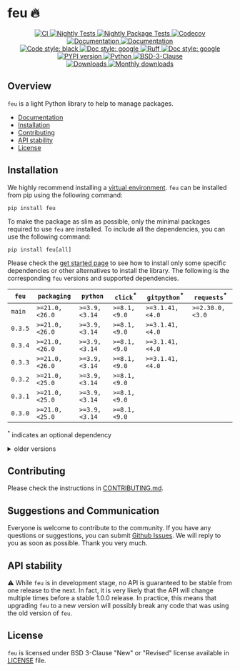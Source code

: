 # feu :fire:

<p align="center">
    <a href="https://github.com/durandtibo/feu/actions">
        <img alt="CI" src="https://github.com/durandtibo/feu/workflows/CI/badge.svg">
    </a>
    <a href="https://github.com/durandtibo/feu/actions">
        <img alt="Nightly Tests" src="https://github.com/durandtibo/feu/workflows/Nightly%20Tests/badge.svg">
    </a>
    <a href="https://github.com/durandtibo/feu/actions">
        <img alt="Nightly Package Tests" src="https://github.com/durandtibo/feu/workflows/Nightly%20Package%20Tests/badge.svg">
    </a>
    <a href="https://codecov.io/gh/durandtibo/feu">
        <img alt="Codecov" src="https://codecov.io/gh/durandtibo/feu/branch/main/graph/badge.svg">
    </a>
    <br/>
    <a href="https://durandtibo.github.io/feu/">
        <img alt="Documentation" src="https://github.com/durandtibo/feu/workflows/Documentation%20(stable)/badge.svg">
    </a>
    <a href="https://durandtibo.github.io/feu/">
        <img alt="Documentation" src="https://github.com/durandtibo/feu/workflows/Documentation%20(unstable)/badge.svg">
    </a>
    <br/>
    <a href="https://github.com/psf/black">
        <img  alt="Code style: black" src="https://img.shields.io/badge/code%20style-black-000000.svg">
    </a>
    <a href="https://google.github.io/styleguide/pyguide.html#s3.8-comments-and-docstrings">
        <img  alt="Doc style: google" src="https://img.shields.io/badge/%20style-google-3666d6.svg">
    </a>
    <a href="https://github.com/astral-sh/ruff">
        <img src="https://img.shields.io/endpoint?url=https://raw.githubusercontent.com/astral-sh/ruff/main/assets/badge/v2.json" alt="Ruff" style="max-width:100%;">
    </a>
    <a href="https://github.com/guilatrova/tryceratops">
        <img  alt="Doc style: google" src="https://img.shields.io/badge/try%2Fexcept%20style-tryceratops%20%F0%9F%A6%96%E2%9C%A8-black">
    </a>
    <br/>
    <a href="https://pypi.org/project/feu/">
        <img alt="PYPI version" src="https://img.shields.io/pypi/v/feu">
    </a>
    <a href="https://pypi.org/project/feu/">
        <img alt="Python" src="https://img.shields.io/pypi/pyversions/feu.svg">
    </a>
    <a href="https://opensource.org/licenses/BSD-3-Clause">
        <img alt="BSD-3-Clause" src="https://img.shields.io/pypi/l/feu">
    </a>
    <br/>
    <a href="https://pepy.tech/project/feu">
        <img  alt="Downloads" src="https://static.pepy.tech/badge/feu">
    </a>
    <a href="https://pepy.tech/project/feu">
        <img  alt="Monthly downloads" src="https://static.pepy.tech/badge/feu/month">
    </a>
    <br/>
</p>

## Overview

`feu` is a light Python library to help to manage packages.

- [Documentation](https://durandtibo.github.io/feu/)
- [Installation](#installation)
- [Contributing](#contributing)
- [API stability](#api-stability)
- [License](#license)

## Installation

We highly recommend installing
a [virtual environment](https://packaging.python.org/guides/installing-using-pip-and-virtual-environments/).
`feu` can be installed from pip using the following command:

```shell
pip install feu
```

To make the package as slim as possible, only the minimal packages required to use `feu` are
installed.
To include all the dependencies, you can use the following command:

```shell
pip install feu[all]
```

Please check the [get started page](https://durandtibo.github.io/feu/get_started) to see how to
install only some specific dependencies or other alternatives to install the library.
The following is the corresponding `feu` versions and supported dependencies.

| `feu`   | `packaging`    | `python`      | `click`<sup>*</sup> | `gitpython`<sup>*</sup> | `requests`<sup>*</sup> |
|---------|----------------|---------------|---------------------|-------------------------|------------------------|
| `main`  | `>=21.0,<26.0` | `>=3.9,<3.14` | `>=8.1,<9.0`        | `>=3.1.41,<4.0`         | `>=2.30.0,<3.0`        |
| `0.3.5` | `>=21.0,<26.0` | `>=3.9,<3.14` | `>=8.1,<9.0`        | `>=3.1.41,<4.0`         |                        |
| `0.3.4` | `>=21.0,<26.0` | `>=3.9,<3.14` | `>=8.1,<9.0`        | `>=3.1.41,<4.0`         |                        |
| `0.3.3` | `>=21.0,<26.0` | `>=3.9,<3.14` | `>=8.1,<9.0`        | `>=3.1.41,<4.0`         |                        |
| `0.3.2` | `>=21.0,<25.0` | `>=3.9,<3.14` | `>=8.1,<9.0`        |                         |                        |
| `0.3.1` | `>=21.0,<25.0` | `>=3.9,<3.14` | `>=8.1,<9.0`        |                         |                        |
| `0.3.0` | `>=21.0,<25.0` | `>=3.9,<3.14` | `>=8.1,<9.0`        |                         |                        |

<sup>*</sup> indicates an optional dependency

<details>
    <summary>older versions</summary>

| `feu`   | `packaging`    | `python`      | `click`<sup>*</sup> | `fire`<sup>*</sup> | `gitpython`<sup>*</sup> |
|---------|----------------|---------------|---------------------|--------------------|-------------------------|
| `0.2.4` | `>=21.0,<25.0` | `>=3.9,<3.13` | `>=8.1,<9.0`        |                    |                         |
| `0.2.3` | `>=21.0,<25.0` | `>=3.9,<3.13` | `>=8.1,<9.0`        |                    |                         |
| `0.2.2` | `>=21.0,<25.0` | `>=3.9,<3.13` | `>=8.1,<9.0`        |                    |                         |
| `0.2.1` | `>=21.0,<25.0` | `>=3.9,<3.13` | `>=8.1,<9.0`        |                    |                         |
| `0.2.0` | `>=21.0,<25.0` | `>=3.9,<3.13` | `>=8.1,<9.0`        |                    |                         |
| `0.1.1` | `>=21.0,<25.0` | `>=3.9,<3.13` |                     | `>=0.6.0,<1.0`     |                         |
| `0.1.0` | `>=21.0,<25.0` | `>=3.9,<3.13` |                     | `>=0.6.0,<1.0`     |                         |
| `0.0.7` | `>=21.0,<25.0` | `>=3.9,<3.13` |                     |                    |                         |
| `0.0.6` | `>=21.0,<25.0` | `>=3.9,<3.13` |                     |                    |                         |
| `0.0.5` | `>=21.0,<25.0` | `>=3.9,<3.13` |                     |                    |                         |
| `0.0.4` | `>=21.0,<25.0` | `>=3.9,<3.13` |                     |                    |                         |
| `0.0.3` | `>=21.0,<25.0` | `>=3.9,<3.13` |                     |                    |                         |
| `0.0.2` | `>=22.0,<24.0` | `>=3.9,<3.13` |                     |                    |                         |
| `0.0.1` | `>=22.0,<23.3` | `>=3.9,<3.13` |                     |                    |                         |

</details>

## Contributing

Please check the instructions in [CONTRIBUTING.md](.github/CONTRIBUTING.md).

## Suggestions and Communication

Everyone is welcome to contribute to the community.
If you have any questions or suggestions, you can
submit [Github Issues](https://github.com/durandtibo/feu/issues).
We will reply to you as soon as possible. Thank you very much.

## API stability

:warning: While `feu` is in development stage, no API is guaranteed to be stable from one
release to the next.
In fact, it is very likely that the API will change multiple times before a stable 1.0.0 release.
In practice, this means that upgrading `feu` to a new version will possibly break any code that
was using the old version of `feu`.

## License

`feu` is licensed under BSD 3-Clause "New" or "Revised" license available in [LICENSE](LICENSE)
file.
